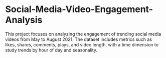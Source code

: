 # Social-Media-Video-Engagement-Analysis
This project focuses on analyzing the engagement of trending social media videos from May to August 2021. The dataset includes metrics such as likes, shares, comments, plays, and video length, with a time dimension to study trends by hour of day and seasonality.
